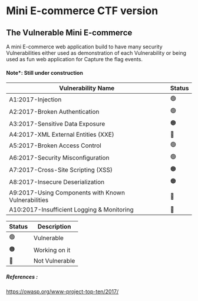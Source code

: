 # Mini E-commerce CTF version
## The Vulnerable  Mini E-commerce

A mini E-commerce web application build to have many security  Vulnerabilities either used as demonstration of each Vulnerability or being used as fun web application for Capture the flag events.

#### Note*: Still under construction 

| Vulnerability Name | Status  |
| ------ | ------ |
A1:2017-Injection|   :green_circle:  	
 A2:2017-Broken Authentication|  :green_circle:
 A3:2017-Sensitive Data Exposure|  :orange_circle:
 A4:2017-XML External Entities (XXE)|   :red_circle:	
A5:2017-Broken Access Control |   :green_circle:
A6:2017-Security Misconfiguration|   :green_circle:
 A7:2017-Cross-Site Scripting (XSS)|  :orange_circle:
 A8:2017-Insecure Deserialization|      :orange_circle:
 A9:2017-Using Components with Known Vulnerabilities|   :red_circle:	
 A10:2017-Insufficient Logging & Monitoring|  :red_circle:	

| Status | Description |
| ------ | ------ |
:green_circle: |  Vulnerable
:orange_circle:   |  Working on it
:red_circle:	| Not Vulnerable


##### References :
https://owasp.org/www-project-top-ten/2017/
